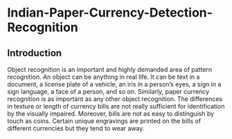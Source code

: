 # Indian-Paper-Currency-Detection-Recognition
## Introduction
Object recognition is an important and highly demanded area of pattern recognition. An object can be anything in real life. It can be text in a document, a license plate of a vehicle, an iris in a person’s eyes, a sign in a sign language, a face of a person, and so on. Similarly, paper currency recognition is as important as any other object recognition.
The differences in texture or length of currency bills are not really sufficient for identification by the visually impaired. Moreover, bills are not as easy to distinguish by touch as coins. Certain unique engravings are printed on the bills of different currencies but they tend to wear away.
